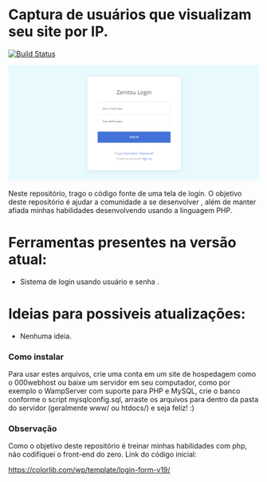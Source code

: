 # Captura de usuários que visualizam seu site por IP.

[![Build Status](https://travis-ci.org/joemccann/dillinger.svg?branch=master)](#)


![](image.PNG)


Neste repositório, trago o código fonte de uma tela de login. O objetivo deste repositório é ajudar a comunidade a se desenvolver , além de manter afiada minhas habilidades desenvolvendo usando a linguagem PHP.

# Ferramentas presentes na versão atual:

  - Sistema de login usando usuário e senha .
  
# Ideias para possiveis atualizações:

- Nenhuma ideia.


### Como instalar

Para usar estes arquivos, crie uma conta em um site de hospedagem como o 000webhost ou baixe um servidor em seu computador, como por exemplo o WampServer com suporte para PHP e MySQL, crie o banco conforme o script mysqlconfig.sql, arraste os arquivos para dentro da pasta do servidor (geralmente www/ ou htdocs/) e seja feliz! :)

### Observação

Como o objetivo deste repositório é treinar minhas habilidades com php, não codifiquei o front-end do zero.
Link do código inicial:

https://colorlib.com/wp/template/login-form-v19/